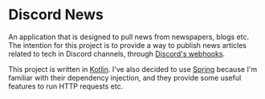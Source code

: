 # Discord News
An application that is designed to pull news from newspapers, blogs etc. The intention for this project is to provide a way to publish news articles related to tech in Discord channels, through [Discord's webhooks][discord-webhooks-intro].

This project is written in [Kotlin][kotlinlang]. I've also decided to use [Spring][spring] because I'm familiar with their dependency injection, and they provide some useful features to run HTTP requests etc.

[spring]: https://spring.io/
[kotlinlang]: https://kotlinlang.org/
[discord-webhooks-intro]: https://support.discord.com/hc/en-us/articles/228383668-Intro-to-Webhooks